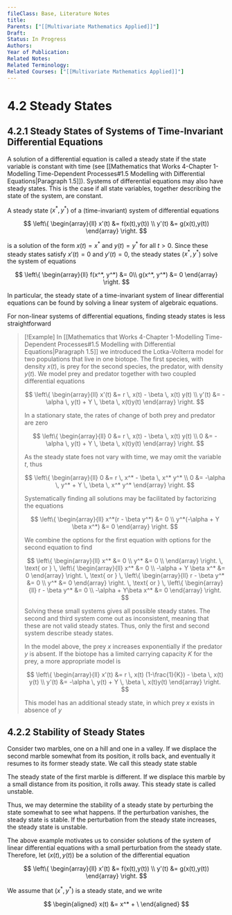 ```yaml
---
fileClass: Base, Literature Notes
title: 
Parents: ["[[Multivariate Mathematics Applied]]"]
Draft: 
Status: In Progress
Authors: 
Year of Publication: 
Related Notes: 
Related Terminology: 
Related Courses: ["[[Multivariate Mathematics Applied]]"]
---
```

# 4.2 Steady States
## 4.2.1 Steady States of Systems of Time-Invariant Differential Equations
A solution of a differential equation is called a steady state if the state variable is constant with time (see [[Mathematics that Works 4-Chapter 1-Modelling Time-Dependent Processes#1.5 Modelling with Differential Equations|Paragraph 1.5]]). Systems of differential equations may also have steady states. This is the case if all state variables, together describing the state of the system, are constant. 

A steady state ($x^*, y^*$) of a (time-invariant) system of differential equations

$$
\left\{
\begin{array}{ll}
x'(t) &= f(x(t),y(t)) \\
y'(t) &= g(x(t),y(t))
\end{array}
\right.
$$

is a solution of the form $x(t)=x^*$ and $y(t)=y^*$ for all $t \gt 0$. Since these steady states satisfy $x'(t)=0$ and $y'(t)=0$, the steady states ($x^*, y^*$) solve the system of equations

$$
\left\{
\begin{array}{ll}
f(x^*, y^*) &= 0\\
g(x^*, y^*) &= 0
\end{array}
\right.
$$

In particular, the steady state of a time-invariant system of linear differential equations can be found by solving a linear system of algebraic equations.

For non-linear systems of differential equations, finding steady states is less straightforward

>[!Example]
>In [[Mathematics that Works 4-Chapter 1-Modelling Time-Dependent Processes#1.5 Modelling with Differential Equations|Paragraph 1.5]] we introduced the Lotka-Volterra model for two populations that live in one biotope. The first species, with density $x(t)$, is prey for the second species, the predator, with density $y(t)$. We model prey and predator together with two coupled differential equations
>
>$$
>\left\{
>\begin{array}{ll}
>x'(t) &= r \, x(t) - \beta \, x(t) y(t) \\
>y'(t) &= -\alpha \, y(t) + Y \, \beta \, x(t)y(t)
>\end{array}
>\right.
>$$
>
>In a stationary state, the rates of change of both prey and predator are zero
>
>$$
>\left\{
>\begin{array}{ll}
>0 &= r \, x(t) - \beta \, x(t) y(t) \\
>0 &= -\alpha \, y(t) + Y \, \beta \, x(t)y(t)
>\end{array}
>\right.
>$$
>
>As the steady state foes not vary with time, we may omit the variable $t$, thus
>
>$$
>\left\{
>\begin{array}{ll}
>0 &= r \, x^* - \beta \, x^* y^* \\
>0 &= -\alpha \, y^* + Y \, \beta \, x^* y^*
>\end{array}
>\right.
>$$
>
>Systematically finding all solutions may be facilitated by factorizing the equations
>
>$$
>\left\{
>\begin{array}{ll}
>x^*(r - \beta y^*) &= 0 \\
>y^*(-\alpha + Y \beta x^*) &= 0
>\end{array}
>\right.
>$$
>
>We combine the options for the first equation with options for the second equation to find
>
>$$
>\left\{
>\begin{array}{ll}
>x^* &= 0 \\
>y^* &= 0 \\
>\end{array}
>\right. \, \text{ or } \, 
>\left\{
>\begin{array}{ll}
>x^* &= 0 \\
>-\alpha + Y \beta x^* &= 0
>\end{array}
>\right. \, \text{ or } \, 
>\left\{
>\begin{array}{ll}
>r - \beta y^* &= 0 \\
>y^* &= 0
>\end{array}
>\right. \, \text{ or } \, 
>\left\{
>\begin{array}{ll}
>r - \beta y^* &= 0 \\
>-\alpha + Y\beta x^* &= 0
>\end{array}
>\right.
>$$
>
>Solving these small systems gives all possible steady states. The second and third system come out as inconsistent, meaning that these are not valid steady states. Thus, only the first and second system describe steady states.
>
>In the model above, the prey $x$ increases exponentially if the predator $y$ is absent. If the biotope has a limited carrying capacity $K$ for the prey, a more appropriate model is
>
>$$
>\left\{
>\begin{array}{ll}
>x'(t) &= r \, x(t) (1-\frac{1}{K}) - \beta \, x(t) y(t) \\
>y'(t) &= -\alpha \, y(t) + Y \, \beta \, x(t)y(t)
>\end{array}
>\right.
>$$
>
>This model has an additional steady state, in which prey $x$ exists in absence of $y$


## 4.2.2 Stability of Steady States
Consider two marbles, one on a hill and one in a valley. If we displace the second marble somewhat from its position, it rolls back, and eventually it resumes to its former steady state. We call this steady state stable

The steady state of the first marble is different. If we displace this marble by a small distance from its position, it rolls away. This steady state is called unstable. 

Thus, we may determine the stability of a steady state by perturbing the state somewhat to see what happens. If the perturbation vanishes, the steady state is stable. If the perturbation from the steady state increases, the steady state is unstable. 

The above example motivates us to consider solutions of the system of linear differential equations with a small perturbation from the steady state. Therefore, let ($x(t), y(t)$) be a solution of the differential equation

$$
\left\{
\begin{array}{ll}
x'(t) &= f(x(t),y(t)) \\
y'(t) &= g(x(t),y(t))
\end{array}
\right.
$$

We assume that ($x^*, y^*$) is a steady state, and we write

$$
\begin{aligned}
x(t) &= x^* + \
\end{aligned}
$$

